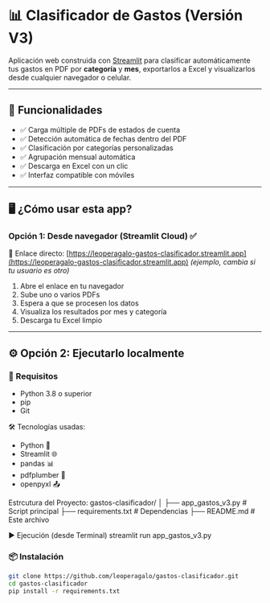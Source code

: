 # 📊 Clasificador de Gastos (Versión V3)

Aplicación web construida con [Streamlit](https://streamlit.io/) para clasificar automáticamente tus gastos en PDF por **categoría** y **mes**, exportarlos a Excel y visualizarlos desde cualquier navegador o celular.

---

## 🚀 Funcionalidades

- ✅ Carga múltiple de PDFs de estados de cuenta
- ✅ Detección automática de fechas dentro del PDF
- ✅ Clasificación por categorías personalizadas
- ✅ Agrupación mensual automática
- ✅ Descarga en Excel con un clic
- ✅ Interfaz compatible con móviles

---

## 🖥️ ¿Cómo usar esta app?

### Opción 1: Desde navegador (Streamlit Cloud) ✅

🔗 Enlace directo: [https://leoperagalo-gastos-clasificador.streamlit.app](https://leoperagalo-gastos-clasificador.streamlit.app) *(ejemplo, cambia si tu usuario es otro)*

1. Abre el enlace en tu navegador
2. Sube uno o varios PDFs
3. Espera a que se procesen los datos
4. Visualiza los resultados por mes y categoría
5. Descarga tu Excel limpio

---

## ⚙️ Opción 2: Ejecutarlo localmente

### 🐍 Requisitos

- Python 3.8 o superior
- pip
- Git

🛠 Tecnologías usadas:

- Python 🐍
- Streamlit 🌐
- pandas 📊
- pdfplumber 📄
- openpyxl 📤

Estrcutura del Proyecto:
gastos-clasificador/
│
├── app_gastos_v3.py           # Script principal
├── requirements.txt           # Dependencias
├── README.md                  # Este archivo

▶️ Ejecución (desde Terminal)
streamlit run app_gastos_v3.py


### 📦 Instalación

```bash
git clone https://github.com/leoperagalo/gastos-clasificador.git
cd gastos-clasificador
pip install -r requirements.txt

